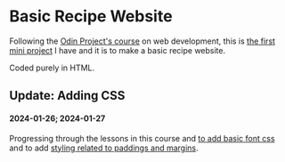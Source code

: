# Basic Recipe Website

Following the [Odin Project's course](https://www.theodinproject.com/paths/foundations/courses/foundations) on web development, this is [the first mini project](https://www.theodinproject.com/lessons/foundations-recipes#introduction) I have and it is to make a basic recipe website.

Coded purely in HTML.

## Update: Adding CSS
#### 2024-01-26; 2024-01-27
Progressing through the lessons in this course and [to add basic font css](https://www.theodinproject.com/lessons/foundations-the-cascade) and to add [styling related to paddings and margins](https://www.theodinproject.com/lessons/foundations-block-and-inline).